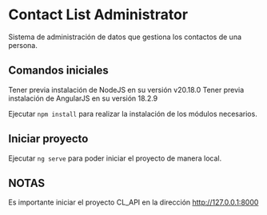 # Contact List Administrator

Sistema de administración de datos que gestiona los contactos de una persona.

## Comandos iniciales

Tener previa instalación de NodeJS en su versión v20.18.0
Tener previa instalación de AngularJS en su versión 18.2.9

Ejecutar `npm install` para realizar la instalación de los módulos necesarios.


## Iniciar proyecto

Ejecutar `ng serve` para poder iniciar el proyecto de manera local.

## NOTAS

Es importante iniciar el proyecto CL_API en la dirección http://127.0.0.1:8000